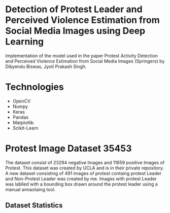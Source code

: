 # Detection of Protest Leader and Perceived Violence Estimation from Social Media Images using Deep Learning
Implementation of the model used in the paper Protest Activity Detection and Perceived Violence Estimation from Social Media Images
(Springers) by Dibyendu Biswas, Jyoti Prakash Singh.


# Technologies

* OpenCV 
* Numpy
* Keras
* Pandas
* Matplotlib
* Scikit-Learn

# Protest Image Dataset 35453
The dataset consist of 23294 negative Images and 11659 positive Images of Protest. This dataset was created by UCLA and is in their private repository. A new dataset consisting of 491 images of protest containg protest Leader and Non-Protest Leader was created by me. Images with protest Leader was lablled with a bounding box drawn around the protest leader using a manual annaotaing tool. 

## Dataset Statistics
